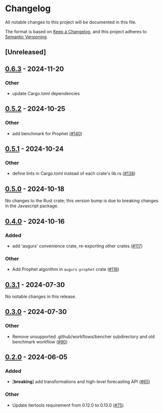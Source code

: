 # Changelog
All notable changes to this project will be documented in this file.

The format is based on [Keep a Changelog](https://keepachangelog.com/en/1.0.0/),
and this project adheres to [Semantic Versioning](https://semver.org/spec/v2.0.0.html).

## [Unreleased]

## [0.6.3](https://github.com/grafana/augurs/compare/augurs-seasons-v0.6.2...augurs-seasons-v0.6.3) - 2024-11-20

### Other

- update Cargo.toml dependencies

## [0.5.2](https://github.com/grafana/augurs/compare/augurs-seasons-v0.5.1...augurs-seasons-v0.5.2) - 2024-10-25

### Other

- add benchmark for Prophet ([#140](https://github.com/grafana/augurs/pull/140))

## [0.5.1](https://github.com/grafana/augurs/compare/augurs-seasons-v0.5.0...augurs-seasons-v0.5.1) - 2024-10-24

### Other

- define lints in Cargo.toml instead of each crate's lib.rs ([#138](https://github.com/grafana/augurs/pull/138))

## [0.5.0](https://github.com/grafana/augurs/compare/augurs-seasons-v0.5.0...augurs-seasons-v0.4.3) - 2024-10-18

No changes to the Rust crate; this version bump is due to breaking changes in the
Javascript package.

## [0.4.0](https://github.com/grafana/augurs/compare/augurs-seasons-v0.3.1...augurs-seasons-v0.4.0) - 2024-10-16

### Added

- add 'augurs' convenience crate, re-exporting other crates ([#117](https://github.com/grafana/augurs/pull/117))

### Other

- Add Prophet algorithm in `augurs-prophet` crate ([#118](https://github.com/grafana/augurs/pull/118))

## [0.3.1](https://github.com/grafana/augurs/compare/augurs-seasons-v0.3.0...augurs-seasons-v0.3.1) - 2024-07-30

No notable changes in this release.

## [0.3.0](https://github.com/grafana/augurs/compare/augurs-seasons-v0.2.0...augurs-seasons-v0.3.0) - 2024-07-30

### Other
- Remove unsupported .github/workflows/bencher subdirectory and old benchmark workflow ([#90](https://github.com/grafana/augurs/pull/90))

## [0.2.0](https://github.com/grafana/augurs/compare/augurs-seasons-v0.1.2...augurs-seasons-v0.2.0) - 2024-06-05

### Added
- [**breaking**] add transformations and high-level forecasting API ([#65](https://github.com/grafana/augurs/pull/65))

### Other
- Update itertools requirement from 0.12.0 to 0.13.0 ([#75](https://github.com/grafana/augurs/pull/75))
